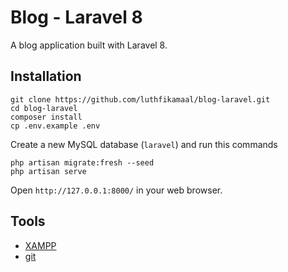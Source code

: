 # Blog - Laravel 8
A blog application built with Laravel 8.

## Installation

```
git clone https://github.com/luthfikamaal/blog-laravel.git
cd blog-laravel
composer install
cp .env.example .env
```
Create a new MySQL database (```laravel```) and run this commands
```
php artisan migrate:fresh --seed
php artisan serve
```
Open ```http://127.0.0.1:8000/``` in your web browser.

## Tools
* [XAMPP](https://apachefriends.org/)
* [git](https://git-scm.com/)
